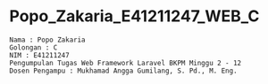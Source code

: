 # Popo_Zakaria_E41211247_WEB_C
```
Nama : Popo Zakaria
Golongan : C
NIM : E41211247
Pengumpulan Tugas Web Framework Laravel BKPM Minggu 2 - 12
Dosen Pengampu : Mukhamad Angga Gumilang, S. Pd., M. Eng.
```
